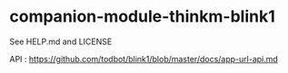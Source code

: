 # companion-module-thinkm-blink1
See HELP.md and LICENSE

API : https://github.com/todbot/blink1/blob/master/docs/app-url-api.md
